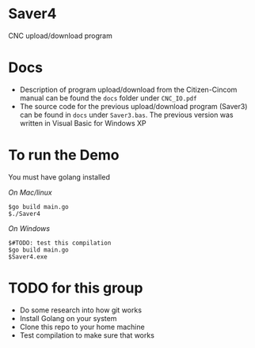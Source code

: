 # Saver4
CNC upload/download program

# Docs
- Description of program upload/download from the Citizen-Cincom manual can be found the `docs` folder under `CNC_IO.pdf`
- The source code for the previous upload/download program (Saver3) can be found in `docs` under `Saver3.bas`. The previous version was written in Visual Basic for Windows XP

# To run the Demo
You must have golang installed


*On Mac/linux*
```
$go build main.go
$./Saver4
```

*On Windows*
```
$#TODO: test this compilation
$go build main.go
$Saver4.exe
```


# TODO for this group
- Do some research into how git works 
- Install Golang on your system
- Clone this repo to your home machine
- Test compilation to make sure that works
